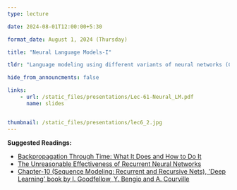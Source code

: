 ```yaml
---
type: lecture

date: 2024-08-01T12:00:00+5:30

format_date: August 1, 2024 (Thursday)

title: "Neural Language Models-I"

tldr: "Language modeling using different variants of neural networks (CNN, RNN). A quick overview of the training algorithm of RNNs &ndash; Backpropagation through time."

hide_from_announcments: false

links: 
    - url: /static_files/presentations/Lec-61-Neural_LM.pdf
      name: slides


thumbnail: /static_files/presentations/lec6_2.jpg
---
```


<!-- Other additional contents using markdown -->
**Suggested Readings:**
- [Backpropagation Through Time: What It Does and How to Do It](https://axon.cs.byu.edu/Dan/678/papers/Recurrent/Werbos.pdf)
- [The Unreasonable Effectiveness of Recurrent Neural Networks](http://karpathy.github.io/2015/05/21/rnn-effectiveness/)
- [Chapter-10 (Sequence Modeling: Recurrent and Recursive Nets), 'Deep Learning' book by I. Goodfellow, Y. Bengio and A. Courville](https://www.deeplearningbook.org/contents/rnn.html)
